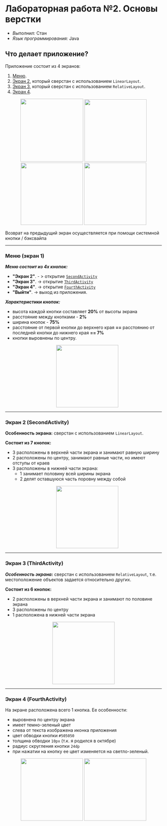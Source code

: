 # Лабораторная работа №2. Основы верстки
- _Выполнил:_ Стан
- _Язык программирования:_ Java

## Что делает приложение?
Приложение состоит из 4 экранов:
1. [Меню](#activity1).
2. [Экран 2](#activity2), который сверстан с использованием `LinearLayout`.
3. [Экран 3](#activity3), который сверстан с использованием `RelativeLayout`.
4. [Экран 4](#activity4).

<p align="center">
    <img src="https://github.com/user-attachments/assets/6510dc57-b82c-484f-bd6d-ecf6b219cce6" width="202"> 
    <img src="https://github.com/user-attachments/assets/a6f3a4bb-bcdf-4bb1-bc1a-8744ff309d0e" width="200">
    <img src="[https://github.com/user-attachments/assets/79405b8c-7b46-46c1-a729-f8e177c0c569](https://private-user-images.githubusercontent.com/163531602/375938560-45691fb1-1eda-4e14-92e1-3874bbf83165.jpg?jwt=eyJhbGciOiJIUzI1NiIsInR5cCI6IkpXVCJ9.eyJpc3MiOiJnaXRodWIuY29tIiwiYXVkIjoicmF3LmdpdGh1YnVzZXJjb250ZW50LmNvbSIsImtleSI6ImtleTUiLCJleHAiOjE3Mjg3MTk5MzQsIm5iZiI6MTcyODcxOTYzNCwicGF0aCI6Ii8xNjM1MzE2MDIvMzc1OTM4NTYwLTQ1NjkxZmIxLTFlZGEtNGUxNC05MmUxLTM4NzRiYmY4MzE2NS5qcGc_WC1BbXotQWxnb3JpdGhtPUFXUzQtSE1BQy1TSEEyNTYmWC1BbXotQ3JlZGVudGlhbD1BS0lBVkNPRFlMU0E1M1BRSzRaQSUyRjIwMjQxMDEyJTJGdXMtZWFzdC0xJTJGczMlMkZhd3M0X3JlcXVlc3QmWC1BbXotRGF0ZT0yMDI0MTAxMlQwNzUzNTRaJlgtQW16LUV4cGlyZXM9MzAwJlgtQW16LVNpZ25hdHVyZT1mNGVmODg0Y2E2YjU3YWYyZGU5NWZlZTU2MGVkNjg3ODU0YjYwOTIwYzBhN2FhNjg2MDczYzUxZTZiN2I1MWU0JlgtQW16LVNpZ25lZEhlYWRlcnM9aG9zdCJ9.sksaFaapP45aJ8dThpZMdwsrPNEDkbeNL4fnqO5jIbQ)" width="200"> 
    <img src="https://github.com/user-attachments/assets/030819f6-b9e5-4537-b3ae-2383075f3236" width="200">
</p> 
Возврат на предыдущий экран осуществляется при помощи системной кнопки / бэксвайпа

---
### <a id="activity1"> Меню (экран 1) </a>

**_Меню состоит из 4х кнопок:_**
- **"Экран 2"**. - > открытие [`SecondActivity`](#activity2)
- **"Экран 3"**. -> открытие [`ThirdActivity`](#activity3)
- **"Экран 4"**. -> открытие [`FourthActivity`](#activity4)
- **"Выйти"**. -> выход из приложения.

_**Характеристики кнопок:**_
- высота каждой кнопки составляет **20%** от высоты экрана
- расстояние между кнопками - **2%**
- ширина кнопок - **75%**
- расстояние от первой кнопки до верхнего края **==** расстоянию от последней кнопки до нижнего края **== 7%**
- кнопки выровнены по центру.
  <p align="center">
    <img src="https://github.com/user-attachments/assets/6510dc57-b82c-484f-bd6d-ecf6b219cce6" width="200"> 
</p> 

---
### <a id="activity2"> Экран 2 (SecondActivity)</a>
**Особенность экрана:** сверстан с использованием `LinearLayout`.

**Состоит из 7 кнопок:**
- 3 расположены в верхней части экрана и занимают равную ширину
- 2 расположены по центру, занимают равные части, но имеют отступы от краев
- 3 расположены в нижней части экрана:
  - 1 занимает половину всей ширины экрана
  - 2 делят оставшуюся часть поровну между собой
  <p align="center">
    <img src="https://github.com/user-attachments/assets/a6f3a4bb-bcdf-4bb1-bc1a-8744ff309d0e" width="200">
</p> 


---

### <a id="activity3"> Экран 3 (ThirdActivity)</a>
**_Особенность экрана:_** сверстан с использованием `RelativeLayout`, т.е. местоположение объектов задается относительно других.

**Состоит из 6 кнопок:**
- 2 расположены в верхней части экрана и занимают по половине экрана
- 3 расположены по центру
- 1 расположена в нижней части экрана

<p align="center">
    <img src="https://github.com/user-attachments/assets/79405b8c-7b46-46c1-a729-f8e177c0c569" width="200"> 
</p> 

 ---
### <a id="activity4"> Экран 4 (FourthActivity)</a>

На экране расположена всего 1 кнопка. Ее особенности:
- выровнена по центру экрана
- имеет темно-зеленый цвет
- слева от текста изображена иконка приложения
- цвет обводки кнопки `#505050`
- толщина обводки `10px` (т.к. я родился в октябре)
- радиус скругления кнопки `24dp`
- при нажатии на кнопку ее цвет изменяется на светло-зеленый.
<p align="center">
    <img src="https://github.com/user-attachments/assets/030819f6-b9e5-4537-b3ae-2383075f3236" width="200">
    <img src="https://github.com/user-attachments/assets/be6b908c-725e-41c0-b86a-35ab256a5481" width="200"> 
</p> 



